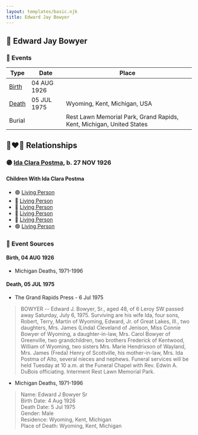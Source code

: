 ```yaml
---
layout: templates/basic.njk
title: Edward Jay Bowyer
---
```

## 🔵 Edward Jay Bowyer

### 📆 Events

Type | Date | Place
------ | ------ | ------
[Birth](#event-8987d76f-0faa-4adf-b34b-4fe7cb422094) | 04 AUG 1926 |
[Death](#event-4b6dc752-d06a-4e19-bd5d-baf4332c6096) | 05 JUL 1975 | Wyoming, Kent, Michigan, USA
Burial |  | Rest Lawn Memorial Park, Grand Rapids, Kent, Michigan, United States

## 👩‍❤️‍👨 Relationships

### 🟣 [Ida Clara Postma](/people/5/59695695), b. 27 NOV 1926

#### Children With Ida Clara Postma
* 🟣 [Living Person](/people/7/73124260)
* 🔵 [Living Person](/people/6/68090799)
* 🔵 [Living Person](/people/2/23303320)
* 🔵 [Living Person](/people/9/91972527)
* 🔵 [Living Person](/people/4/47858320)
* 🟣 [Living Person](/people/2/2785628)
### 📰 Event Sources

#### <a id="event-8987d76f-0faa-4adf-b34b-4fe7cb422094"></a> Birth, 04 AUG 1926
* Michigan Deaths, 1971-1996

#### <a id="event-4b6dc752-d06a-4e19-bd5d-baf4332c6096"></a> Death, 05 JUL 1975
* The Grand Rapids Press  - 6 Jul 1975
>   
  > BOWYER -- Edward J. Bowyer, Sr., aged 48, of 6 Leroy SW passed away Saturday, July 6, 1975. Surviving are his wife Ida, four sons, Robert, Terry, Martin of Wyoming, Edward, Jr. of Great Lakes, Ill., two daughters, Mrs. James (Linda) Cleveland of Jenison, Miss Connie Bowyer of Wyoming, a daughter-in-law, Mrs. Carol Bowyer of Greenville, two grandchildren, two brothers Frederick of Kentwood, William of Wyoming, two sisters Mrs. Marie Hendrixson of Wayland, Mrs. James (Freda) Henry of Scottville, his mother-in-law, Mrs. Ida Postma of Alto, several nieces and nephews. Funeral services will be held Tuesday at 10 a.m. at the Funeral Chapel with Rev. Edwin A. DuBois officiating. Interment Rest Lawn Memorial Park.
* Michigan Deaths, 1971-1996
>   
  > Name:  Edward J Bowyer Sr  
  > Birth Date: 4 Aug 1926  
  > Death Date: 5 Jul 1975  
  > Gender: Male  
  > Residence: Wyoming, Kent, Michigan  
  > Place of Death: Wyoming, Kent, Michigan
